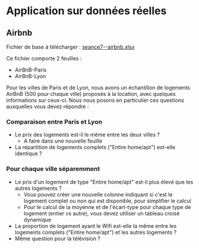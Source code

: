 # Application sur données réelles 

## Airbnb

Fichier de base à télécharger : [seance7--airbnb.xlsx](seance7--airbnb.xlsx)

Ce fichier comporte 2 feuilles :
- AirBnB-Paris
- AirBnB-Lyon

Pour les villes de Paris et de Lyon, nous avons un échantillon de logements AirBnB (500 pour chaque ville) proposés à la location, avec quelques informations sur ceux-ci. Nous nous posons en particulier ces questions auxquelles vous devez répondre :

### Comparaison entre Paris et Lyon
    
- Le prix des logements est-il le même entre les deux villes ?
    - A faire dans une nouvelle feuille
- La répartition de logements complets ("Entire home/apt") est-elle identique ?

### Pour chaque ville séparemment

- Le prix d'un logement de type "Entire home/apt" est-il plus élevé que les autres logements ?
    - Vous pouvez créer une nouvelle colonne indiquant si c'est le logement complet ou non qui est disponible, pour simplifier le calcul
    - Pour le calcul de la moyenne et de l'écart-type pour chaque type de logement (entier vs autre), vous devez utiliser un tableau croisé dynamique
- La proportion de logement ayant le Wifi est-elle la même entre les logements complets ("Entire home/apt") et les autres logements ?
- Même question pour la télévision ?

